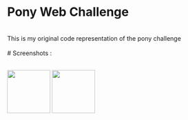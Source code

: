 # Pony Web Challenge
<br/>
This is my original code representation of the pony challenge
<br/>
<br/>
# Screenshots : 
<br />
<br />
<p float="left">
  <img src="https://i.imgur.com/DJzoyEU.png" width=100>
  <img src="https://i.imgur.com/RoyG3GR.png" width=100>
</p>
